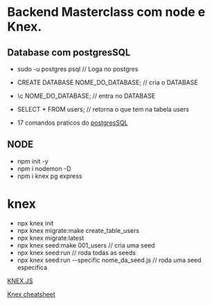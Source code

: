 # Backend Masterclass com node e Knex.

## Database com postgresSQL

- sudo -u postgres psql // Loga no postgres
- CREATE DATABASE NOME_DO_DATABASE; // cria o DATABASE
- \c NOME_DO_DATABASE; // entra no DATABASE
- SELECT \* FROM users; // retorna o que tem na tabela users

- 17 comandos praticos do [postgresSQL](https://www.postgresqltutorial.com/psql-commands/)

## NODE

- npm init -y
- npm i nodemon -D
- npm i knex pg express

# knex

- npx knex init
- npx knex migrate:make create_table_users
- npx knex migrate:latest
- npx knex seed:make 001_users // cria uma seed
- npx knex seed:run // roda todas as seeds
- npx knex seed:run --specific nome_da_seed.js // roda uma seed especifica

[KNEX.JS](http://knexjs.org/#Migrations)

[Knex cheatsheet](https://devhints.io/knex)
